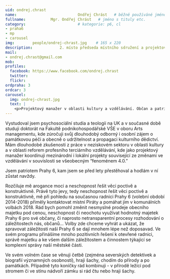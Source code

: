 ```yaml
---
uid: ondrej.chrast
name:                           Ondřej Chrást  	# běžně používáné jméno
fullname: 			Mgr. Ondřej Chrást   # jméno s tituly etc.
category:                       # kategorie: p6, cl
- praha6
- mp
- carousel
img: 		people/ondrej-chrast.jpg    # 165 x 220
description: 			2. místo předseda místního sdružení a projektový manažer v oblasti kultury a vzdělávání. Občan a patriot Prahy 6.            	        			# kratký popis, max 160 znaků
mail:
- ondrej.chrast@gmail.com
mob: 				
profiles:
  facebook: https://www.facebook.com/ondrej.chrast
  twitter: 
  flickr: 
ordpraha: 3
ordcar: 3
carousel:
  img: ondrej-chrast.jpg
  text: |
    <p>Projektový manažer v oblasti kultury a vzdělávání. Občan a patriot Prahy 6.</p>
---
```


Vystudoval jsem psychosociální studia a teologii na UK a v současné době studuji doktorát na Fakultě podnikohospodářské VŠE v oboru Arts managementu, kde zúročuji svůj dlouhodobý odborný i osobní zájem o památkovou péči a obecně o udržitelnost a propagaci kulturního dědictví.  Mám dlouhodobé zkušenosti z práce v neziskovém sektoru v oblasti kultury a v oblasti reforem profesního terciárního vzdělávání, kde jako projektový manažer koordinuji mezinárodní i lokální projekty související ze změnami ve vzdělávání v souvislosti se všeobecným “fenoménem 4.0.” 

Jsem patriotem Prahy 6, kam jsem se před lety přestěhoval a hodlám v ní zůstat navždy.

Rozčiluje mě arogance moci a neschopnost řešit věci poctivě a konstruktivně. Právě tyto jevy, tedy neschopnost řešit věci poctivě a konstruktivně, mě při pohledu na současnou radnici Prahy 6 (volební období 2014-2018) přiměly kontaktovat místní Piráty a pomáhat jim v komunálních volbách 2018. Rád bych pomohl změnit nesmyslné prodeje obecního majetku pod cenou, neschopnost či neochotu využívat hodnotný majetek Prahy 6 pro své občany, či  naprosto netransparentní procesy rozhodování o záležitostech nás, občanů...  Volby zde chceme vyhrát a ukázat, že spravovat záležitosti naší Prahy 6 se dají  mnohem lépe než doposavad. Ve svém programu přinášíme mnoho pozitivních řešení k otevřené radnici, správě majetku a ke všem dalším záležitostem a činnostem týkající se komplexní správy naší městské části. 

Ve svém volném čase se věnuji četbě (zejména severských detektivek a biografií významných osobností), hraji šachy, chodím do přírody a po památkách. Případně tyto koníčky rád kombinuji - v přírodě ležící pod stromem či ve stínu nádvoří zámku si rád čtu nebo hraji šachy.

